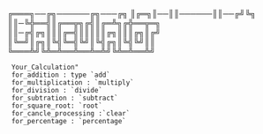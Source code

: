 ╔═══╗──╔╗──────╔╗───╔╗
║╔═╗║──║║──────║║──╔╝╚╗
║║─╚╬══╣║╔══╦╗╔╣║╔═╩╗╔╬══╦═╗
║║─╔╣╔╗║║║╔═╣║║║║║╔╗║║║╔╗║╔╝
║╚═╝║╔╗║╚╣╚═╣╚╝║╚╣╔╗║╚╣╚╝║║
╚═══╩╝╚╩═╩══╩══╩═╩╝╚╩═╩══╩╝


     Your_Calculation"   
     for_addition : type `add`   
     for_multiplication : `multiply`  
     for_division : `divide`   
     for_subtration : `subtract`  
     for_square_root: `root`  
     for_cancle_processing :`clear`
     for_percentage : `percentage`
